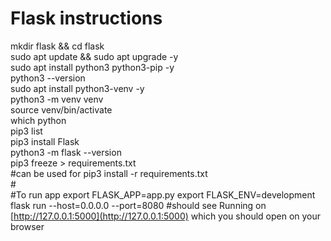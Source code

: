 # Flask instructions

mkdir flask && cd flask  
sudo apt update && sudo apt upgrade \-y  
sudo apt install python3 python3-pip \-y  
python3 \--version  
sudo apt install python3-venv \-y  
python3 \-m venv venv  
source venv/bin/activate  
which python  
pip3 list  
pip3 install Flask  
python3 \-m flask \--version  
pip3 freeze \> requirements.txt  
\#can be used for pip3 install \-r requirements.txt  
\#  
\#To run app export FLASK\_APP=app.py export FLASK\_ENV=development flask run \--host=0.0.0.0 \--port=8080 \#should see Running on [http://127.0.0.1:5000](http://127.0.0.1:5000) which you should open on your browser  
